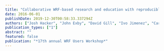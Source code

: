 ```yaml
---
title: "Collaborative WRF-based research and education with reproducible numerical weather prediction enabled by software containers"
date: 2016-06-01
publishDate: 2019-12-30T00:58:33.337294Z
authors: ["Josh Hacker", "John Exby", "David Gill", "Ivo Jimenez", "Carlos Maltzahn", "Tim See", "Gretchen Mullendore"]
publication_types: ["1"]
abstract: ""
featured: false
publication: "*17th annual WRF Users Workshop*"
---
```


